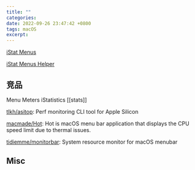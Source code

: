 ```yaml
---
title: ""
categories: 
date: 2022-09-26 23:47:42 +0800
tags: macOS
excerpt: 
---
```



[iStat Menus](https://bjango.com/mac/istatmenus/)

[iStat Menus Helper](https://bjango.com/mas/istatmenus/helper/#v2)


## 竞品

Menu Meters
iStatistics
[[stats]]

[tlkh/asitop](https://github.com/tlkh/asitop): Perf monitoring CLI tool for Apple Silicon

[macmade/Hot](https://github.com/macmade/Hot): Hot is macOS menu bar application that displays the CPU speed limit due to thermal issues.

[tidiemme/monitorbar](https://github.com/tidiemme/monitorbar): System resource monitor for macOS menubar


## Misc



